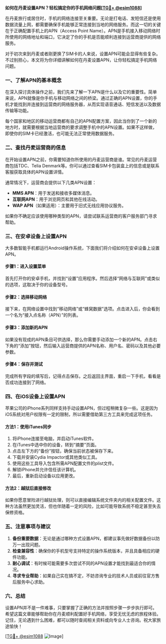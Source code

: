 **如何在丹麦设置APN？轻松搞定你的手机网络问题[[TG💪+ @esim1088](https://t.me/s/esim1088)]**

在丹麦旅行或居住时，手机的网络连接至关重要。无论是打电话、发短信还是使用数据流量上网，都需要确保手机能够正常连接到当地的网络服务。而这一切的关键在于正确配置手机上的APN（Access Point Name）。APN是手机接入移动网络时所使用的网络地址和端口，它决定了你的手机是否能顺利连接到运营商提供的网络服务。

对于初次来到丹麦或者刚更换了SIM卡的人来说，设置APN可能会显得有些复杂。不过别担心，本文将为你详细讲解如何在丹麦设置APN，让你轻松搞定手机网络问题。

### 一、了解APN的基本概念

在深入探讨具体操作之前，我们先来了解一下APN是什么以及它的重要性。简单来说，APN就像是你手机与移动网络之间的桥梁。通过正确的APN设置，你的手机才能找到并连接到运营商的网络服务器，从而实现语音通话、短信发送以及数据传输等功能。

每个国家和地区的移动运营商都有自己的APN配置方案，因此当你到了一个新的地方时，就需要根据当地运营商的要求调整手机中的APN设置。如果不这样做，即使你的SIM卡已经激活，也可能无法正常使用数据服务。

### 二、查找丹麦运营商的信息

在开始设置APN之前，你需要知道你所使用的丹麦运营商是谁。常见的丹麦运营商包括TDC、Telia Denmark等。你可以通过查看SIM卡包装盒上的信息或是联系客服获取具体的APN设置详情。

通常情况下，运营商会提供以下几类APN设置：
- **MMS APN**：用于发送和接收多媒体消息。
- **互联网APN**：用于浏览网页和其他在线活动。
- **WAP APN**（如果适用）：主要用于旧式无线应用协议服务。

如果你不确定应该使用哪种类型的APN，请尝试联系运营商的客户服务部门寻求帮助。

### 三、在安卓设备上设置APN

大多数智能手机都运行Android操作系统，下面我们将介绍如何在安卓设备上设置APN。

#### 步骤1：进入设置菜单
首先打开你的安卓手机，并找到“设置”应用程序。然后选择“网络与互联网”或类似的选项，这取决于你的设备型号。

#### 步骤2：选择移动网络
接下来，在网络设置中找到“移动网络”或“蜂窝数据”选项。点击进入后，你会看到一个名为“接入点名称（APN）”的列表。

#### 步骤3：添加新的APN
如果没有现成的APN条目可供选择，那么你需要手动添加一个新的APN。点击右下角的“添加”按钮，然后输入运营商提供的APN名称、用户名、密码以及其他必要参数。

#### 步骤4：保存并测试
完成所有字段的填写后，记得点击保存。之后返回主界面，重启一下手机，看看是否成功连接到了网络。

### 四、在iOS设备上设置APN

苹果公司的iPhone系列同样支持手动设置APN，但过程稍微复杂一些。这是因为iOS系统对用户权限有一定的限制，所以需要借助第三方工具来完成这项任务。

#### 方法1：使用iTunes同步
1. 将iPhone连接至电脑，并启动iTunes软件。
2. 在iTunes中选中你的设备，转到“摘要”页面。
3. 点击左下方的“备份”按钮，确保当前状态被保存下来。
4. 下载并安装Cydia Impactor或其他类似工具。
5. 使用这些工具导入包含所需APN配置文件的plist文件。
6. 解锁iPhone并允许信任该计算机。
7. 最后，重新启动设备以应用更改。

#### 方法2：越狱后直接修改
如果你愿意冒险进行越狱处理，则可以直接编辑系统文件夹内的相关配置文件。这种方法虽然更加灵活，但也伴随着一定的风险，比如可能导致系统不稳定甚至失去保修资格。

### 五、注意事项与建议

1. **备份重要数据**：无论是通过哪种方式设置APN，都建议事先做好数据备份以防万一出现问题。
2. **检查兼容性**：确保你的手机型号支持特定的操作系统版本，并且具备相应的硬件功能。
3. **耐心调试**：有时候可能需要多次尝试不同的APN设置才能找到最适合你的情况。
4. **寻求专业帮助**：如果自己实在搞不定，不妨咨询专业的技术人员或前往官方售后服务中心求助。

### 六、总结

设置APN并不是一件难事，只要掌握了正确的方法并按照步骤一步步执行即可。希望这篇文章能够帮助你在丹麦顺利配置好手机网络，享受无忧无虑的旅程体验。记住，无论遇到什么困难，都可以随时查阅相关资料或向专业人士咨询。祝大家旅途愉快！

[[TG💪+ @esim1088](https://t.me/s/esim1088) ![Image](https://i.postimg.cc/4NQfJmqS/Snipaste-2025-05-13-00-14-12.png)]